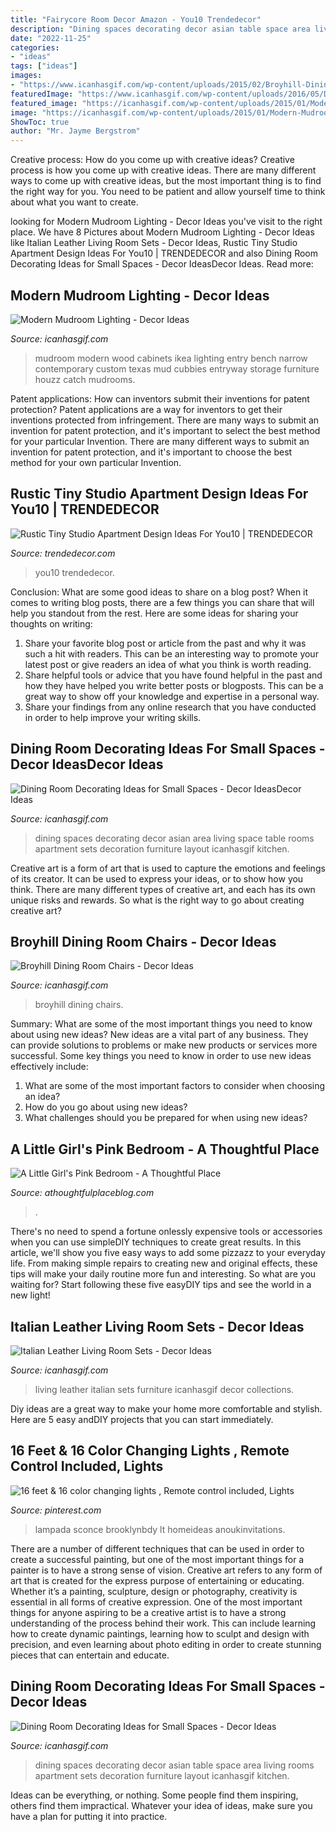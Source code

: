 ```yaml
---
title: "Fairycore Room Decor Amazon - You10 Trendedecor"
description: "Dining spaces decorating decor asian table space area living rooms apartment sets decoration furniture layout icanhasgif kitchen"
date: "2022-11-25"
categories:
- "ideas"
tags: ["ideas"]
images:
- "https://www.icanhasgif.com/wp-content/uploads/2015/02/Broyhill-Dining-Room-Chairs.jpg"
featuredImage: "https://www.icanhasgif.com/wp-content/uploads/2016/05/Dining-Room-Decorating-Ideas-for-Small-Spaces.jpg"
featured_image: "https://icanhasgif.com/wp-content/uploads/2015/01/Modern-Mudroom-Lighting.jpg"
image: "https://icanhasgif.com/wp-content/uploads/2015/01/Modern-Mudroom-Lighting.jpg"
ShowToc: true
author: "Mr. Jayme Bergstrom"
---
```



Creative process: How do you come up with creative ideas?
Creative process is how you come up with creative ideas. There are many different ways to come up with creative ideas, but the most important thing is to find the right way for you. You need to be patient and allow yourself time to think about what you want to create.

	

		
looking for Modern Mudroom Lighting - Decor Ideas you've visit to the right place. We have 8 Pictures about Modern Mudroom Lighting - Decor Ideas like Italian Leather Living Room Sets - Decor Ideas, Rustic Tiny Studio Apartment Design Ideas For You10 | TRENDEDECOR and also Dining Room Decorating Ideas for Small Spaces - Decor IdeasDecor Ideas. Read more:
		
    
## Modern Mudroom Lighting - Decor Ideas

<img loading=lazy src="https://icanhasgif.com/wp-content/uploads/2015/01/Modern-Mudroom-Lighting.jpg" onerror="this.onerror=null;this.src='https://tse1.mm.bing.net/th?id=OIP.rrd81F-B8BCF8gJKP6wRAgHaLI&amp;pid=15.1';" alt="Modern Mudroom Lighting - Decor Ideas">

_Source: icanhasgif.com_

>mudroom modern wood cabinets ikea lighting entry bench narrow contemporary custom texas mud cubbies entryway storage furniture houzz catch mudrooms. 

	

Patent applications: How can inventors submit their inventions for patent protection?
Patent applications are a way for inventors to get their inventions protected from infringement. There are many ways to submit an invention for patent protection, and it's important to select the best method for your particular Invention. 
There are many different ways to submit an invention for patent protection, and it's important to choose the best method for your own particular Invention.

    
## Rustic Tiny Studio Apartment Design Ideas For You10 | TRENDEDECOR

<img loading=lazy src="https://i1.wp.com/trendedecor.com/wp-content/uploads/2019/08/rustic-tiny-studio-apartment-design-ideas-for-you10.jpg?w=1024&amp;ssl=1" onerror="this.onerror=null;this.src='https://tse3.mm.bing.net/th?id=OIP.Gih_NTpaIoNqXq8Gd_cftAHaJ3&amp;pid=15.1';" alt="Rustic Tiny Studio Apartment Design Ideas For You10 | TRENDEDECOR">

_Source: trendedecor.com_

>you10 trendedecor. 

	

Conclusion: What are some good ideas to share on a blog post?
When it comes to writing blog posts, there are a few things you can share that will help you standout from the rest. Here are some ideas for sharing your thoughts on writing:
1. Share your favorite blog post or article from the past and why it was such a hit with readers. This can be an interesting way to promote your latest post or give readers an idea of what you think is worth reading. 
2. Share helpful tools or advice that you have found helpful in the past and how they have helped you write better posts or blogposts. This can be a great way to show off your knowledge and expertise in a personal way. 
3. Share your findings from any online research that you have conducted in order to help improve your writing skills.

    
## Dining Room Decorating Ideas For Small Spaces - Decor IdeasDecor Ideas

<img loading=lazy src="http://icanhasgif.com/wp-content/uploads/2016/05/Dining-Room-Decorating-Ideas-for-Small-Spaces-767x1024.jpg" onerror="this.onerror=null;this.src='https://tse4.mm.bing.net/th?id=OIP.tPL8JJ31-MF2w6srxUFd9AHaJ4&amp;pid=15.1';" alt="Dining Room Decorating Ideas for Small Spaces - Decor IdeasDecor Ideas">

_Source: icanhasgif.com_

>dining spaces decorating decor asian area living space table rooms apartment sets decoration furniture layout icanhasgif kitchen. 

	

Creative art is a form of art that is used to capture the emotions and feelings of its creator. It can be used to express your ideas, or to show how you think. There are many different types of creative art, and each has its own unique risks and rewards. So what is the right way to go about creating creative art?

    
## Broyhill Dining Room Chairs - Decor Ideas

<img loading=lazy src="https://www.icanhasgif.com/wp-content/uploads/2015/02/Broyhill-Dining-Room-Chairs.jpg" onerror="this.onerror=null;this.src='https://tse3.mm.bing.net/th?id=OIP.SN6dAc1G_NfVetMO2RcNVwHaFj&amp;pid=15.1';" alt="Broyhill Dining Room Chairs - Decor Ideas">

_Source: icanhasgif.com_

>broyhill dining chairs. 

	

Summary: What are some of the most important things you need to know about using new ideas?
New ideas are a vital part of any business. They can provide solutions to problems or make new products or services more successful. Some key things you need to know in order to use new ideas effectively include:
1. What are some of the most important factors to consider when choosing an idea?
2. How do you go about using new ideas?
3. What challenges should you be prepared for when using new ideas?

    
## A Little Girl&#039;s Pink Bedroom - A Thoughtful Place

<img loading=lazy src="https://athoughtfulplaceblog.com/wp-content/uploads/2010/09/IMG_66381.jpg" onerror="this.onerror=null;this.src='https://tse2.mm.bing.net/th?id=OIP.-fT-GfMMDi8PA6-XC0zN0AHaLH&amp;pid=15.1';" alt="A Little Girl&#039;s Pink Bedroom - A Thoughtful Place">

_Source: athoughtfulplaceblog.com_

>. 

	

There's no need to spend a fortune onlessly expensive tools or accessories when you can use simpleDIY techniques to create great results. In this article, we'll show you five easy ways to add some pizzazz to your everyday life. From making simple repairs to creating new and original effects, these tips will make your daily routine more fun and interesting. So what are you waiting for? Start following these five easyDIY tips and see the world in a new light!

    
## Italian Leather Living Room Sets - Decor Ideas

<img loading=lazy src="https://www.icanhasgif.com/wp-content/uploads/2016/01/Italian-Leather-Living-Room-Sets.jpg" onerror="this.onerror=null;this.src='https://tse2.mm.bing.net/th?id=OIP.fHgO-1scelZgeOeTUxoCxwHaE1&amp;pid=15.1';" alt="Italian Leather Living Room Sets - Decor Ideas">

_Source: icanhasgif.com_

>living leather italian sets furniture icanhasgif decor collections. 

	

Diy ideas are a great way to make your home more comfortable and stylish. Here are 5 easy andDIY projects that you can start immediately.

    
## 16 Feet &amp; 16 Color Changing Lights , Remote Control Included, Lights

<img loading=lazy src="https://i.pinimg.com/736x/21/aa/d7/21aad776ffac1a637c5a8ffe5578686e.jpg" onerror="this.onerror=null;this.src='https://tse4.mm.bing.net/th?id=OIP._UsHevqTh7URjRmEvryCWgHaMQ&amp;pid=15.1';" alt="16 feet &amp; 16 color changing lights , Remote control included, Lights">

_Source: pinterest.com_

>lampada sconce brooklynbdy lt homeideas anoukinvitations. 

	

There are a number of different techniques that can be used in order to create a successful painting, but one of the most important things for a painter is to have a strong sense of vision.
Creative art refers to any form of art that is created for the express purpose of entertaining or educating. Whether it’s a painting, sculpture, design or photography, creativity is essential in all forms of creative expression. One of the most important things for anyone aspiring to be a creative artist is to have a strong understanding of the process behind their work. This can include learning how to create dynamic paintings, learning how to sculpt and design with precision, and even learning about photo editing in order to create stunning pieces that can entertain and educate.

    
## Dining Room Decorating Ideas For Small Spaces - Decor Ideas

<img loading=lazy src="https://www.icanhasgif.com/wp-content/uploads/2016/05/Dining-Room-Decorating-Ideas-for-Small-Spaces.jpg" onerror="this.onerror=null;this.src='https://tse2.mm.bing.net/th?id=OIP.wPM_RWbxbDrkpKb2QVv_QgHaJ4&amp;pid=15.1';" alt="Dining Room Decorating Ideas for Small Spaces - Decor Ideas">

_Source: icanhasgif.com_

>dining spaces decorating decor asian table space area living rooms apartment sets decoration furniture layout icanhasgif kitchen. 

	

Ideas can be everything, or nothing. Some people find them inspiring, others find them impractical. Whatever your idea of ideas, make sure you have a plan for putting it into practice.

